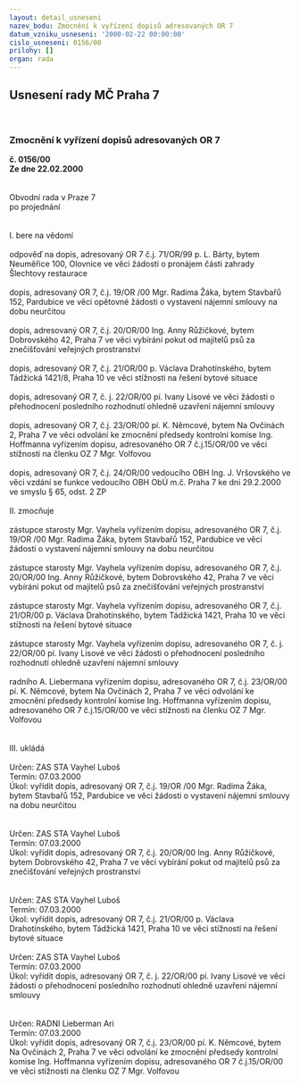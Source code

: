 ```yaml
---
layout: detail_usneseni
nazev_bodu: Zmocnění k vyřízení dopisů adresovaných OR 7
datum_vzniku_usneseni: '2000-02-22 00:00:00'
cislo_usneseni: 0156/00
prilohy: []
organ: rada
---
```

<div id="ucUsn_pList" class="usn">
	<span><h2>Usnesení rady MČ Praha 7 </h2>
<br></span><div class="standBody">
<span><h3>Zmocnění k vyřízení dopisů adresovaných OR 7</h3></span><div class="center">
		<strong>č. 0156/00</strong><br>
	</div>
<div class="center">
		<strong>Ze dne 22.02.2000</strong><br><br>
	</div>
<br>Obvodní rada v Praze 7<br>po projednání<br><br><br>I.	bere na vědomí<br><br> odpověď na dopis, adresovaný OR 7 č.j. 71/OR/99 p. L. Bárty, bytem Neuměřice 100, Olovnice ve věci žádosti o pronájem části zahrady Šlechtovy restaurace<br><br>dopis, adresovaný OR 7, č.j. 19/OR /00 Mgr. Radima Žáka, bytem Stavbařů 152, Pardubice ve věci opětovné žádosti o vystavení nájemní smlouvy na dobu neurčitou<br><br>dopis, adresovaný OR 7, č.j. 20/OR/00 Ing. Anny Růžičkové, bytem Dobrovského 42, Praha 7 ve věci vybírání pokut od majitelů psů za znečišťování veřejných prostranství<br><br>dopis, adresovaný OR 7, č.j. 21/OR/00 p. Václava Drahotínského, bytem Tádžická 1421/8, Praha 10 ve věci stížnosti na řešení bytové situace<br><br>dopis, adresovaný OR 7, č. j. 22/OR/00 pí. Ivany Lisové ve věci žádosti  o přehodnocení posledního rozhodnutí ohledně uzavření nájemní smlouvy<br><br>dopis, adresovaný OR 7, č.j. 23/OR/00 pí. K. Němcové, bytem Na Ovčinách 2, Praha 7 ve věci odvolání ke zmocnění předsedy kontrolní komise Ing. Hoffmanna vyřízením dopisu, adresovaného OR 7 č.j.15/OR/00 ve věci stížnosti na členku OZ 7 Mgr. Volfovou<br><br>dopis, adresovaný OR 7, č.j. 24/OR/00 vedoucího OBH Ing. J. Vršovského ve věci vzdání se funkce vedoucího OBH ObÚ m.č. Praha 7 ke dni 29.2.2000 ve smyslu § 65, odst. 2 ZP<br><br>II.	zmocňuje <br><br>zástupce starosty Mgr. Vayhela vyřízením dopisu, adresovaného OR 7, č.j. 19/OR /00 Mgr. Radima Žáka, bytem Stavbařů 152, Pardubice ve věci žádosti o vystavení nájemní smlouvy na dobu neurčitou<br><br>zástupce starosty Mgr. Vayhela vyřízením dopisu, adresovaného OR 7, č.j. 20/OR/00 Ing. Anny Růžičkové, bytem Dobrovského 42, Praha 7 ve věci vybírání pokut od majitelů psů za znečišťování veřejných prostranství<br><br>zástupce starosty Mgr. Vayhela vyřízením dopisu, adresovaného OR 7, č.j. 21/OR/00 p. Václava Drahotínského, bytem Tádžická 1421, Praha 10 ve věci stížnosti na řešení bytové situace<br><br>zástupce starosty Mgr. Vayhela vyřízením dopisu, adresovaného OR 7, č. j. 22/OR/00 pí. Ivany Lisové ve věci žádosti  o přehodnocení posledního rozhodnutí ohledně uzavření nájemní smlouvy<br><br>radního A. Liebermana vyřízením dopisu, adresovaného OR 7, č.j. 23/OR/00 pí. K. Němcové, bytem Na Ovčinách 2, Praha 7 ve věci odvolání ke zmocnění předsedy kontrolní komise Ing. Hoffmanna vyřízením dopisu, adresovaného OR 7 č.j.15/OR/00 ve věci stížnosti na členku OZ 7 Mgr. Volfovou<br><br><br>III.	ukládá <br><br> Určen:	     	ZAS STA Vayhel Luboš<br>Termín: 07.03.2000<br>Úkol:	vyřídit dopis, adresovaný OR 7, č.j. 19/OR /00 Mgr. Radima Žáka, bytem Stavbařů 152, Pardubice ve věci žádosti o vystavení nájemní smlouvy na dobu neurčitou<br> <br><br> Určen:	     	ZAS STA Vayhel Luboš<br>Termín: 07.03.2000<br>Úkol:	vyřídit dopis, adresovaný OR 7, č.j. 20/OR/00 Ing. Anny Růžičkové, bytem Dobrovského 42, Praha 7 ve věci vybírání pokut od majitelů psů za znečišťování veřejných prostranství<br> <br><br> Určen:	     	ZAS STA Vayhel Luboš<br>Termín: 07.03.2000<br>Úkol:	vyřídit dopis, adresovaný OR 7, č.j. 21/OR/00 p. Václava Drahotínského, bytem Tádžická 1421, Praha 10 ve věci stížnosti na řešení bytové situace<br> <br> Určen:	     	ZAS STA Vayhel Luboš<br>Termín: 07.03.2000<br>Úkol:	vyřídit dopis, adresovaný OR 7, č. j. 22/OR/00 pí. Ivany Lisové ve věci žádosti  o přehodnocení posledního rozhodnutí ohledně uzavření nájemní smlouvy<br> <br><br> Určen:	     	RADNI Lieberman Ari<br>Termín: 07.03.2000<br>Úkol:	vyřídit dopis, adresovaný OR 7,  č.j. 23/OR/00 pí. K. Němcové, bytem Na Ovčinách 2, Praha 7 ve věci odvolání ke zmocnění předsedy kontrolní komise Ing. Hoffmanna vyřízením dopisu, adresovaného OR 7 č.j.15/OR/00 ve věci stížnosti na členku OZ 7 Mgr. Volfovou<br>
</div>
</div>